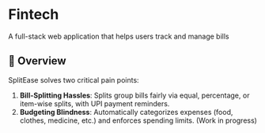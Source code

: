 # Fintech
 A full-stack web application that helps users track and manage bills

## 📌 Overview  
SplitEase solves two critical pain points:  
1. **Bill-Splitting Hassles**: Splits group bills fairly via equal, percentage, or item-wise splits, with UPI payment reminders. 
2. **Budgeting Blindness**: Automatically categorizes expenses (food, clothes, medicine, etc.) and enforces spending limits. (Work in progress)
